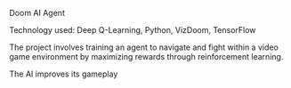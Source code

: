 Doom AI Agent

Technology used: Deep Q-Learning, Python, VizDoom, TensorFlow

The project involves training an agent to navigate and fight within a video game environment by maximizing rewards through reinforcement learning.

The AI improves its gameplay
